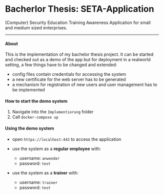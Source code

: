 # Bacherlor Thesis: SETA-Application
(Computer) Security Education Training Awareness Application for small and medium sized enterprises.


----
#### About
This is the implementation of my bachelor thesis project.
It can be started and checked out as a demo of the app but for deployment in a realworld setting, a few things have to be changed and extended:

+ config files contain credentials for accessing the system
+ a new certificate for the web server has to be generated
+ a mechanism for registration of new users and user management has to be implemented  


#### How to start the demo system
1. Navigate into the `Implementierung` folder
2. Call `docker-compose up`

#### Using the demo system
+ open `https://localhost:443` to access the application   
+ use the system as a **regular employee** with:
    + username: `anwender`
    + password: `test`

+ use the system as a **trainer** with:
    + username: `trainer`
    + password: `test`
